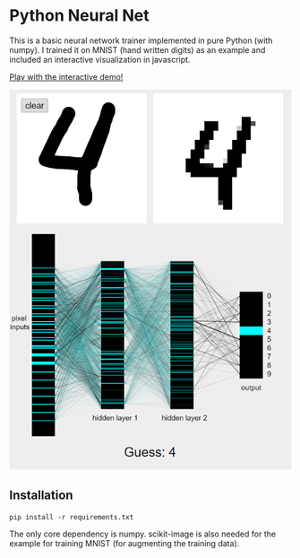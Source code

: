 # Python Neural Net

This is a basic neural network trainer implemented in pure Python (with numpy). I trained it on MNIST (hand written digits) as an example and included an interactive visualization in javascript.

[Play with the interactive demo!](https://ethanhjennings.github.io/python-neural-net)

[![Neural network visualization](https://raw.githubusercontent.com/ethanhjennings/python-neural-net/master/docs/readme_illustration.png)](https://ethanhjennings.github.io/python-neural-net)

## Installation

`pip install -r requirements.txt`

The only core dependency is numpy. scikit-image is also needed for the example for training MNIST (for augmenting the training data).
